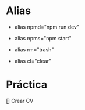 # Alias

- alias npmd="npm run dev"
- alias npms="npm start"

- alias rm="trash"

- alias cl="clear"

# Práctica
[] Crear CV
